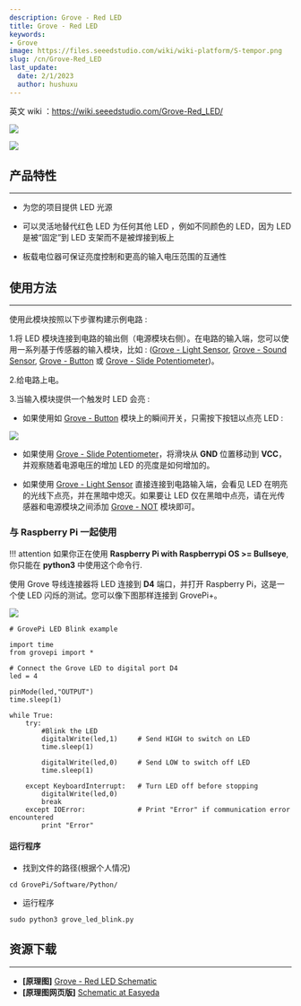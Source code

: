 ```yaml
---
description: Grove - Red LED
title: Grove - Red LED
keywords:
- Grove
image: https://files.seeedstudio.com/wiki/wiki-platform/S-tempor.png
slug: /cn/Grove-Red_LED
last_update:
  date: 2/1/2023
  author: hushuxu
---
```


英文 wiki ：https://wiki.seeedstudio.com/Grove-Red_LED/

![](https://files.seeedstudio.com/wiki/Grove-Red_LED/img/Grove-LED_Photo.jpg)

[![](https://files.seeedstudio.com/wiki/wiki_chinese/docs/images/click_to_buy.PNG)](https://item.taobao.com/item.htm?spm=a1z10.3-c.w4002-11172317909.10.6ff448edbXtfEH&id=45476819992)

##  产品特性
---
*   为您的项目提供 LED 光源

*   可以灵活地替代红色 LED 为任何其他 LED ，例如不同颜色的 LED，因为 LED 是被“固定”到 LED 支架而不是被焊接到板上

*   板载电位器可保证亮度控制和更高的输入电压范围的互通性

##  使用方法
---
使用此模块按照以下步骤构建示例电路 :

1.将 LED 模块连接到电路的输出侧（电源模块右侧）。在电路的输入端，您可以使用一系列基于传感器的输入模块，比如 : ([Grove - Light Sensor](/cn/Grove-Light_Sensor "Grove - Light Sensor"), [Grove - Sound Sensor](/cn/Grove-Sound_Sensor "Grove - Sound Sensor"), [Grove - Button](/cn/Grove-Button "Grove - Button") 或 [Grove - Slide Potentiometer](/cn/Grove-Slide_Potentiometer "Grove - Slide Potentiometer"))。

2.给电路上电。

3.当输入模块提供一个触发时 LED 会亮 :
- 如果使用如 [Grove - Button](/cn/Grove-Button "Grove - Button") 模块上的瞬间开关，只需按下按钮以点亮 LED :


![](https://files.seeedstudio.com/wiki/Grove-Red_LED/img/Grove-momentarySwitch-RedLED.jpg)


- 如果使用 [Grove - Slide Potentiometer](/cn/Grove-Slide_Potentiometer "Grove - Slide Potentiometer")，将滑块从 **GND** 位置移动到 **VCC**，并观察随着电源电压的增加 LED 的亮度是如何增加的。

- 如果使用 [Grove - Light Sensor](/cn/Grove-Light_Sensor "Grove - Light Sensor") 直接连接到电路输入端，会看见 LED 在明亮的光线下点亮，并在黑暗中熄灭。如果要让 LED 仅在黑暗中点亮，请在光传感器和电源模块之间添加 [Grove - NOT](https://wiki.seeedstudio.com/Grove-NOT/) 模块即可。


<!-- 在单机模式(不带 MCU)下使用时，面向 Grove 电路的模块您可以使用 [Grove - USB Power](/Grove-Mixer_Pack#2._USB_Power "Grove - Mixer Pack") 模块或 [Grove - USB Power](/Grove-Mixer_Pack#2._USB_Power "Grove - Mixer Pack") 模块。 当与诸如 [Arduino](/w/index.php?title=Arduino&amp;action=edit&amp;redlink=1 "Arduino&amp;action=edit&amp;redlink=1") 或 [Seeeduino](/Seeeduino "Seeeduino") 和 [Grove - Base Shield](/Grove-Base_Shield "Grove - Base Shield") 结合使用时，电源通过微控制器提供给电路，所以无需再使用任何 [Grove Power Module](/GROVE_System#Power "GROVE System")。 -->

<!-- ###   与 [Raspberry Pi](/GrovePiPlus "GrovePi+") 一起使用 -->

### 与 Raspberry Pi 一起使用


!!! attention 
     如果你正在使用 **Raspberry Pi with Raspberrypi OS >= Bullseye**, 你只能在 **python3** 中使用这个命令行.

使用 Grove 导线连接器将 LED 连接到 **D4** 端口，并打开 Raspberry Pi，这是一个使 LED 闪烁的测试。您可以像下图那样连接到 GrovePi+。

![](https://files.seeedstudio.com/wiki/Grove-Red_LED/img/GrovePiPlus_red_led.jpg)


```
# GrovePi LED Blink example

import time
from grovepi import *

# Connect the Grove LED to digital port D4
led = 4

pinMode(led,"OUTPUT")
time.sleep(1)

while True:
    try:
        #Blink the LED
        digitalWrite(led,1)		# Send HIGH to switch on LED
        time.sleep(1)

        digitalWrite(led,0)		# Send LOW to switch off LED
        time.sleep(1)

    except KeyboardInterrupt:	# Turn LED off before stopping
        digitalWrite(led,0)
        break
    except IOError:				# Print "Error" if communication error encountered
        print "Error"
```

####   运行程序

*   找到文件的路径(根据个人情况)
```
cd GrovePi/Software/Python/
```

*   运行程序
```
sudo python3 grove_led_blink.py
```

<!-- ##  适用性
--- -->
<!-- 此 Grove 模块可作为 [Grove Kit Series](/GROVE_System#GROVE_Kit_Series "GROVE System") 的一部分使用 : -->

<!-- *   [Grove Mixer Pack V2](/GROVE_MIXER_PACK_V2 "GROVE MIXER PACK V2") -->

<!-- [Grove Mixer Pack](/Grove-Mixer_Pack "Grove - Mixer Pack") 使用了 [Grove - LED](/Grove-LED "Grove - LED") 模块. -->

<!-- 或者，可以在 [Seeed Studio 企业店铺](https://seeedstudio.taobao.com/?spm=2013.1.0.0.6485c96fdjYI88) 上单独购买 [Grove - Red LED](https://item.taobao.com/item.htm?spm=a1z10.3-c.w4002-11172317909.10.6ff448edbXtfEH&id=45476819992)。 -->

##  资源下载
---
* **[原理图]** [Grove - Red LED Schematic](https://files.seeedstudio.com/wiki/Grove-Red_LED/res/Grove-LED_v1.3.pdf)
* **[原理图网页版]** [Schematic at Easyeda](https://easyeda.com/Seeed/Grove_Red_LED-7e3e5eacbdc94abb90c01c55c55bc83a)
